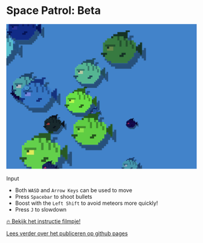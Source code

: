 # Space Patrol: Beta

![fishes](./src/images/preview.png)

Input
- Both `WASD` and `Arrow Keys` can be used to move
- Press `Spacebar` to shoot bullets
- Boost with the `Left Shift` to avoid meteors more quickly!
- Press `J` to slowdown

[🔥 Bekijk het instructie filmpje!](https://youtu.be/UIVpe4L5_P4)

[Lees verder over het publiceren op github pages](https://github.com/HR-CMGT/PRG04-2022-2023/blob/main/setup.md)
